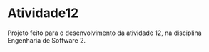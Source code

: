 # Atividade12
Projeto feito para o desenvolvimento da atividade 12, na disciplina Engenharia de Software 2.

